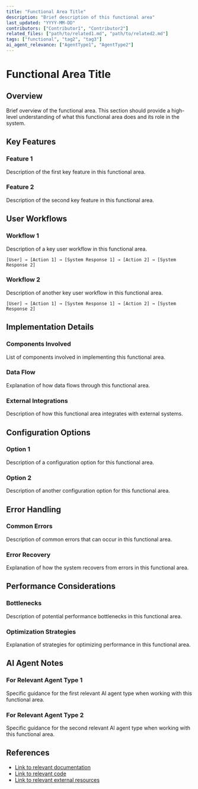 ```yaml
---
title: "Functional Area Title"
description: "Brief description of this functional area"
last_updated: "YYYY-MM-DD"
contributors: ["Contributor1", "Contributor2"]
related_files: ["path/to/related1.md", "path/to/related2.md"]
tags: ["functional", "tag2", "tag3"]
ai_agent_relevance: ["AgentType1", "AgentType2"]
---
```


# Functional Area Title

## Overview

Brief overview of the functional area. This section should provide a high-level understanding of what this functional area does and its role in the system.

## Key Features

### Feature 1
Description of the first key feature in this functional area.

### Feature 2
Description of the second key feature in this functional area.

## User Workflows

### Workflow 1
Description of a key user workflow in this functional area.

```
[User] → [Action 1] → [System Response 1] → [Action 2] → [System Response 2]
```

### Workflow 2
Description of another key user workflow in this functional area.

```
[User] → [Action 1] → [System Response 1] → [Action 2] → [System Response 2]
```

## Implementation Details

### Components Involved
List of components involved in implementing this functional area.

### Data Flow
Explanation of how data flows through this functional area.

### External Integrations
Description of how this functional area integrates with external systems.

## Configuration Options

### Option 1
Description of a configuration option for this functional area.

### Option 2
Description of another configuration option for this functional area.

## Error Handling

### Common Errors
Description of common errors that can occur in this functional area.

### Error Recovery
Explanation of how the system recovers from errors in this functional area.

## Performance Considerations

### Bottlenecks
Description of potential performance bottlenecks in this functional area.

### Optimization Strategies
Explanation of strategies for optimizing performance in this functional area.

## AI Agent Notes

### For Relevant Agent Type 1
Specific guidance for the first relevant AI agent type when working with this functional area.

### For Relevant Agent Type 2
Specific guidance for the second relevant AI agent type when working with this functional area.

## References

- [Link to relevant documentation](#)
- [Link to relevant code](#)
- [Link to relevant external resources](#) 
